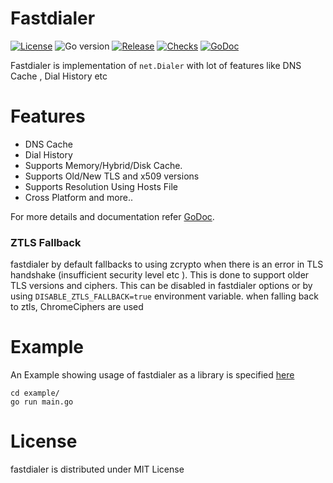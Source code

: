 # Fastdialer

[![License](https://img.shields.io/github/license/projectdiscovery/fastdialer)](LICENSE.md)
![Go version](https://img.shields.io/github/go-mod/go-version/projectdiscovery/fastdialer?filename=go.mod)
[![Release](https://img.shields.io/github/release/projectdiscovery/fastdialer)](https://github.com/projectdiscovery/fastdialer/releases/)
[![Checks](https://github.com/projectdiscovery/fastdialer/actions/workflows/build-test.yml/badge.svg)](https://github.com/projectdiscovery/fastdialer/actions/workflows/build-test.yml)
[![GoDoc](https://pkg.go.dev/badge/projectdiscovery/fastdialer)](https://pkg.go.dev/github.com/projectdiscovery/fastdialer/fastdialer)


Fastdialer is implementation of `net.Dialer` with lot of features like DNS Cache , Dial History etc

# Features

- DNS Cache
- Dial History
- Supports Memory/Hybrid/Disk Cache.
- Supports Old/New TLS and x509 versions
- Supports Resolution Using Hosts File
- Cross Platform and more..

For more details and documentation refer [GoDoc](https://pkg.go.dev/github.com/projectdiscovery/fastdialer/fastdialer).


### ZTLS Fallback

fastdialer by default fallbacks to using zcrypto when there is an error in TLS handshake (insufficient security level etc ). This is done to support older TLS versions and ciphers. This can be disabled in fastdialer options or by using `DISABLE_ZTLS_FALLBACK=true` environment variable. when falling back to ztls, ChromeCiphers are used

# Example

An Example showing usage of fastdialer as a library is specified [here](./example/main.go)

```
cd example/
go run main.go
```

# License

fastdialer is distributed under MIT License
